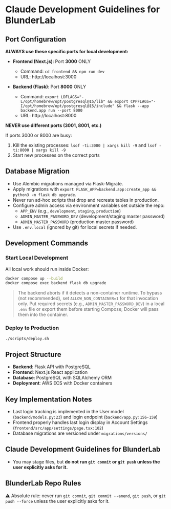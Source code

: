 # Claude Development Guidelines for BlunderLab

## Port Configuration

**ALWAYS use these specific ports for local development:**

- **Frontend (Next.js)**: Port **3000** ONLY
  - Command: `cd frontend && npm run dev`
  - URL: http://localhost:3000

- **Backend (Flask)**: Port **8000** ONLY
  - Command: `export LDFLAGS="-L/opt/homebrew/opt/postgresql@15/lib" && export CPPFLAGS="-I/opt/homebrew/opt/postgresql@15/include" && flask --app backend.app run --port 8000`
  - URL: http://localhost:8000

**NEVER use different ports (3001, 8001, etc.)**

If ports 3000 or 8000 are busy:
1. Kill the existing processes: `lsof -ti:3000 | xargs kill -9` and `lsof -ti:8000 | xargs kill -9`
2. Start new processes on the correct ports

## Database Migration

- Use Alembic migrations managed via Flask-Migrate.
- Apply migrations with `export FLASK_APP=backend.app:create_app && python3 -m flask db upgrade`.
- Never run ad-hoc scripts that drop and recreate tables in production.
- Configure admin access via environment variables set outside the repo:
  - `APP_ENV` (e.g., `development`, `staging`, `production`)
  - `ADMIN_MASTER_PASSWORD_DEV` (development/staging master password)
  - `ADMIN_MASTER_PASSWORD` (production master password)
- Use `.env.local` (ignored by git) for local secrets if needed.

## Development Commands

### Start Local Development
All local work should run inside Docker:

```bash
docker compose up --build
docker compose exec backend flask db upgrade
```

> The backend aborts if it detects a non-container runtime. To bypass (not recommended), set `ALLOW_NON_CONTAINER=1` for that invocation only.
> Put required secrets (e.g., `ADMIN_MASTER_PASSWORD_DEV`) in a local `.env` file or export them before starting Compose; Docker will pass them into the container.

### Deploy to Production
```bash
./scripts/deploy.sh
```

## Project Structure

- **Backend**: Flask API with PostgreSQL
- **Frontend**: Next.js React application
- **Database**: PostgreSQL with SQLAlchemy ORM
- **Deployment**: AWS ECS with Docker containers

## Key Implementation Notes

- Last login tracking is implemented in the User model (`backend/models.py:23`) and login endpoint (`backend/app.py:156-159`)
- Frontend properly handles last login display in Account Settings (`frontend/src/app/settings/page.tsx:102`)
- Database migrations are versioned under `migrations/versions/`

## Claude Development Guidelines for BlunderLab

- You may stage files, but **do not run `git commit` or `git push` unless the user explicitly asks for it.**

## BlunderLab Repo Rules

⚠️  Absolute rule: never run `git commit`, `git commit --amend`, `git push`, or `git push --force` unless the user explicitly asks for it.

